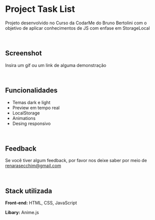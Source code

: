 
# Project Task List

Projeto desenvolvido no Curso da CodarMe do Bruno Bertolini com o objetivo de aplicar conhecimentos de JS com enfase em StorageLocal

&nbsp;
## Screenshot

Insira um gif ou um link de alguma demonstração

&nbsp;
## Funcionalidades

- Temas dark e light
- Preview em tempo real
- LocalStorage
- Animations
- Desing responsivo

&nbsp;
## Feedback

Se você tiver algum feedback, por favor nos deixe saber por meio de renarasecchim@gmail.com

&nbsp;
## Stack utilizada

**Front-end:** HTML, CSS, JavaScript

**Libary:**  Anime.js
